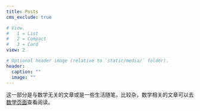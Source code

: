 ```yaml
---
title: Posts
cms_exclude: true

# View.
#   1 = List
#   2 = Compact
#   3 = Card
view: 2

# Optional header image (relative to `static/media/` folder).
header:
  caption: ""
  image: ""
---
```


这一部分是与数学无关的文章或是一些生活随笔，比较杂，数学相关的文章可以去[数学页面](https://baize623.netlify.app/math/)查看阅读。